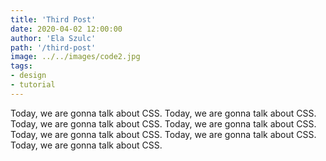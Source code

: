 ```yaml
---
title: 'Third Post'
date: 2020-04-02 12:00:00
author: 'Ela Szulc'
path: '/third-post'
image: ../../images/code2.jpg
tags:
- design
- tutorial
---
```

Today, we are gonna talk about CSS. Today, we are gonna talk about CSS. Today, we are gonna talk about CSS. Today, we are gonna talk about CSS. Today, we are gonna talk about CSS. Today, we are gonna talk about CSS. Today, we are gonna talk about CSS. 